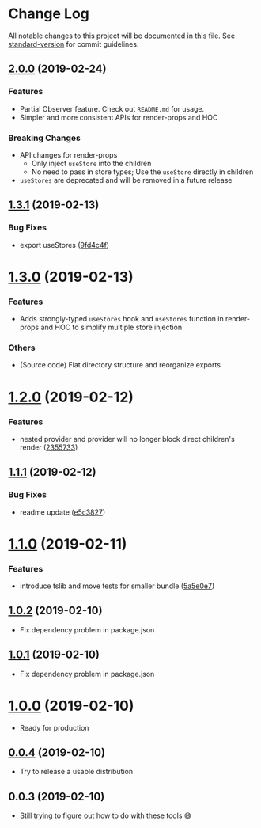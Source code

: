 # Change Log

All notable changes to this project will be documented in this file. See [standard-version](https://github.com/conventional-changelog/standard-version) for commit guidelines.

<a name="2.0.0"></a>
## [2.0.0](https://github.com/viccrubs/simstate/compare/v1.3.1...v2.0.0) (2019-02-24)

### Features

* Partial Observer feature. Check out `README.md` for usage.
* Simpler and more consistent APIs for render-props and HOC

### Breaking Changes

* API changes for render-props
    - Only inject `useStore` into the children
    - No need to pass in store types; Use the `useStore` directly in children
* `useStores` are deprecated and will be removed in a future release


<a name="1.3.1"></a>
## [1.3.1](https://github.com/viccrubs/simstate/compare/v1.3.0...v1.3.1) (2019-02-13)


### Bug Fixes

* export useStores ([9fd4c4f](https://github.com/viccrubs/simstate/commit/9fd4c4f))



<a name="1.3.0"></a>
# [1.3.0](https://github.com/viccrubs/simstate/compare/v1.2.0...v1.3.0) (2019-02-13)


### Features

* Adds strongly-typed `useStores` hook and `useStores` function in render-props and HOC to simplify multiple store injection

### Others

* (Source code) Flat directory structure and reorganize exports

<a name="1.2.0"></a>
# [1.2.0](https://github.com/viccrubs/simstate/compare/v1.1.1...v1.2.0) (2019-02-12)


### Features

* nested provider and provider will no longer block direct children's render ([2355733](https://github.com/viccrubs/simstate/commit/2355733))



<a name="1.1.1"></a>
## [1.1.1](https://github.com/viccrubs/simstate/compare/v1.1.0...v1.1.1) (2019-02-12)


### Bug Fixes

* readme update ([e5c3827](https://github.com/viccrubs/simstate/commit/e5c3827))



<a name="1.1.0"></a>
# [1.1.0](https://github.com/viccrubs/simstate/compare/v1.0.2...v1.1.0) (2019-02-11)


### Features

* introduce tslib and move tests for smaller bundle ([5a5e0e7](https://github.com/viccrubs/simstate/commit/5a5e0e7))



<a name="1.0.2"></a>
## [1.0.2](https://github.com/viccrubs/simstate/compare/v1.0.1...v1.0.2) (2019-02-10)

- Fix dependency problem in package.json


<a name="1.0.1"></a>
## [1.0.1](https://github.com/viccrubs/simstate/compare/v1.0.0...v1.0.1) (2019-02-10)

- Fix dependency problem in package.json


<a name="1.0.0"></a>
# [1.0.0](https://github.com/viccrubs/simstate/compare/v0.0.4...v1.0.0) (2019-02-10)

- Ready for production


<a name="0.0.4"></a>
## [0.0.4](https://github.com/viccrubs/simstate/compare/v0.0.3...v0.0.4) (2019-02-10)

- Try to release a usable distribution

<a name="0.0.3"></a>
## 0.0.3 (2019-02-10)

- Still trying to figure out how to do with these tools :smile: